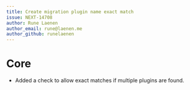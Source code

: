 ```yaml
---
title: Create migration plugin name exact match
issue: NEXT-14708
author: Rune Laenen
author_email: rune@laenen.me 
author_github: runelaenen
---
```

# Core
* Added a check to allow exact matches if multiple plugins are found.
